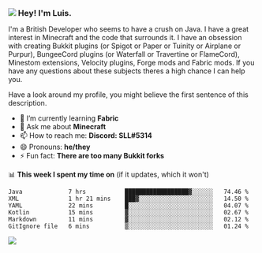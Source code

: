 <h3 style="margin: auto;"><img src="https://avatars.githubusercontent.com/u/39528861?s=48&v=4" ></img> Hey! I'm Luis.</h3>

I'm a British Developer who seems to have a crush on Java. I have a great interest in Minecraft and the code that surrounds it. I have an obsession with creating Bukkit plugins (or Spigot or Paper or Tuinity or Airplane or Purpur), BungeeCord plugins (or Waterfall or Travertine or FlameCord), Minestom extensions, Velocity plugins, Forge mods and Fabric mods. If you have any questions about these subjects theres a high chance I can help you.
  
Have a look around my profile, you might believe the first sentence of this description.

- 🌱 I’m currently learning **Fabric**
- 💬 Ask me about **Minecraft**
- 📫 How to reach me: **Discord: SLL#5314**
- 😄 Pronouns: **he/they**
- ⚡ Fun fact: **There are too many Bukkit forks**

📊 **This week I spent my time on** (if it updates, which it won't)
<!--START_SECTION:waka-->

```text
Java             7 hrs           ██████████████████▓░░░░░░   74.46 %
XML              1 hr 21 mins    ███▓░░░░░░░░░░░░░░░░░░░░░   14.50 %
YAML             22 mins         █░░░░░░░░░░░░░░░░░░░░░░░░   04.07 %
Kotlin           15 mins         ▓░░░░░░░░░░░░░░░░░░░░░░░░   02.67 %
Markdown         11 mins         ▓░░░░░░░░░░░░░░░░░░░░░░░░   02.12 %
GitIgnore file   6 mins          ▒░░░░░░░░░░░░░░░░░░░░░░░░   01.24 %
```

<!--END_SECTION:waka-->

<a href="https://sllcoding.dev"><img src="https://github-readme-stats.vercel.app/api?username=SLLCoding&show_icons=true&theme=great-gatsby" /></a>
